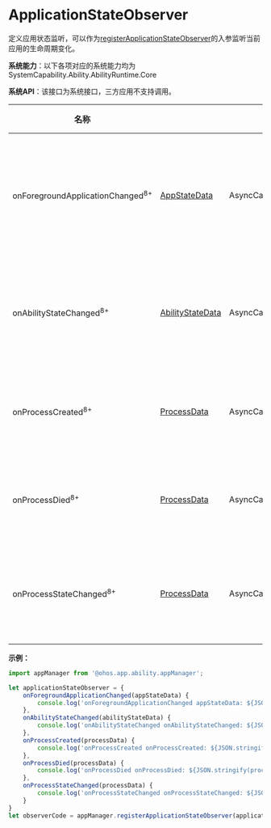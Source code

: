 # ApplicationStateObserver

定义应用状态监听，可以作为[registerApplicationStateObserver](js-apis-application-appManager.md#appmanagerregisterapplicationstateobserver8)的入参监听当前应用的生命周期变化。

**系统能力**：以下各项对应的系统能力均为SystemCapability.Ability.AbilityRuntime.Core

**系统API**：该接口为系统接口，三方应用不支持调用。

| 名称                     |                      | 类型     | 可读 | 可写 | 说明                       |
| ----------------------- | ---------| ---- | ---- | ------------------------- | ------------------------- |
| onForegroundApplicationChanged<sup>8+</sup>         | [AppStateData](js-apis-inner-application-appStateData.md) | AsyncCallback\<void>   | 是   | 否   | 应用前后台状态发生变化时执行的回调函数。                    |
| onAbilityStateChanged<sup>8+</sup>  | [AbilityStateData](js-apis-inner-application-abilityStateData.md) | AsyncCallback\<void>   | 是   | 否  | ability状态发生变化时执行的回调函数。                  |
| onProcessCreated<sup>8+</sup>         | [ProcessData](js-apis-inner-application-processData.md) | AsyncCallback\<void>   | 是   | 否   | 进程创建时执行的回调函数。                  |
| onProcessDied<sup>8+</sup>         | [ProcessData](js-apis-inner-application-processData.md) | AsyncCallback\<void>   | 是   | 否   | 进程销毁时执行的回调函数。                  |
| onProcessStateChanged<sup>8+</sup>         | [ProcessData](js-apis-inner-application-processData.md) | AsyncCallback\<void>   | 是   | 否   | 进程状态更新时执行的回调函数。                  |

**示例：**
```ts
import appManager from '@ohos.app.ability.appManager';

let applicationStateObserver = {
    onForegroundApplicationChanged(appStateData) {
        console.log('onForegroundApplicationChanged appStateData: ${JSON.stringify(appStateData)}');
    },
    onAbilityStateChanged(abilityStateData) {
        console.log('onAbilityStateChanged onAbilityStateChanged: ${JSON.stringify(abilityStateData)}');
    },
    onProcessCreated(processData) {
        console.log('onProcessCreated onProcessCreated: ${JSON.stringify(processData)}');
    },
    onProcessDied(processData) {
        console.log('onProcessDied onProcessDied: ${JSON.stringify(processData)}');
    },
    onProcessStateChanged(processData) {
        console.log('onProcessStateChanged onProcessStateChanged: ${JSON.stringify(processData)}');
    }
}
let observerCode = appManager.registerApplicationStateObserver(applicationStateObserver);
```